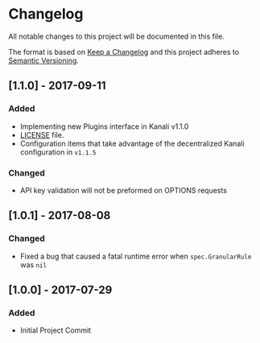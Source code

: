 # Changelog
All notable changes to this project will be documented in this file.

The format is based on [Keep a Changelog](http://keepachangelog.com/en/1.0.0/)
and this project adheres to [Semantic Versioning](http://semver.org/spec/v2.0.0.html).

## [1.1.0] - 2017-09-11
### Added
- Implementing new Plugins interface in Kanali v1.1.0
- [LICENSE](./LICENSE) file.
- Configuration items that take advantage of the decentralized Kanali configuration in `v1.1.5`
### Changed
- API key validation will not be preformed on OPTIONS requests

## [1.0.1] - 2017-08-08
### Changed
- Fixed a bug that caused a fatal runtime error when `spec.GranularRule` was `nil`

## [1.0.0] - 2017-07-29
### Added
- Initial Project Commit